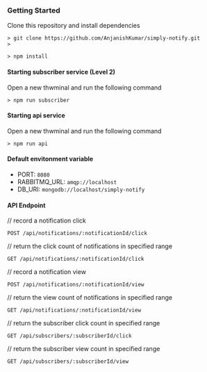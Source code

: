 ### Getting Started
Clone this repository and install dependencies
```
> git clone https://github.com/AnjanishKumar/simply-notify.git
>

> npm install
```
#### Starting subscriber service (Level 2)
Open a new thwminal and run the following command
```
> npm run subscriber
```

#### Starting api service
Open a new thwminal and run the following command
```
> npm run api
```

#### Default envitonment variable
* PORT: `8080`
* RABBITMQ_URL: `amqp://localhost`
* DB_URI: `mongodb://localhost/simply-notify`


#### API Endpoint

// record a notification click
```
POST /api/notifications/:notificationId/click
```
// return the click count of notifications in specified range
```
GET /api/notifications/:notificationId/click
```
// record a notification view
```
POST /api/notifications/:notificationId/view
```
// return the view count of notifications in specified range
```
GET /api/notifications/:notificationId/view
```
// return the subscriber click count in specified range
```
GET /api/subscribers/:subscriberId/click
```
// return the subscriber view count in specified range
```
GET /api/subscribers/:subscriberId/view
```
